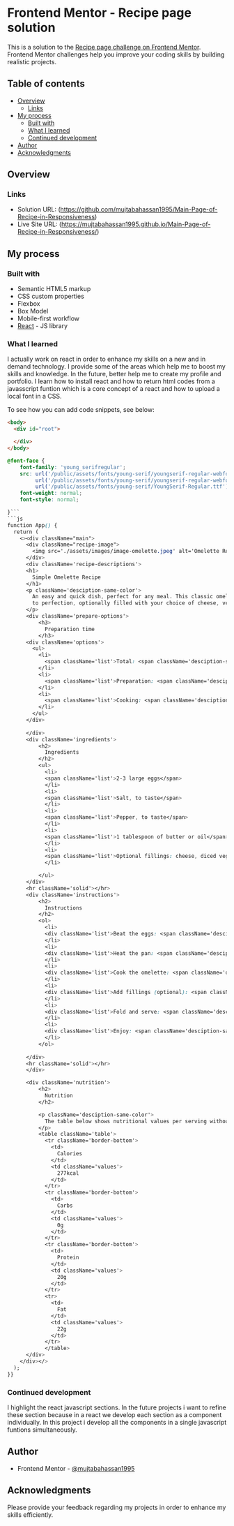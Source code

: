 # Frontend Mentor - Recipe page solution

This is a solution to the [Recipe page challenge on Frontend Mentor](https://www.frontendmentor.io/challenges/recipe-page-KiTsR8QQKm). Frontend Mentor challenges help you improve your coding skills by building realistic projects. 

## Table of contents

- [Overview](#overview)
  - [Links](#links)
- [My process](#my-process)
  - [Built with](#built-with)
  - [What I learned](#what-i-learned)
  - [Continued development](#continued-development)
- [Author](#author)
- [Acknowledgments](#acknowledgments)

## Overview

### Links

- Solution URL: (https://github.com/mujtabahassan1995/Main-Page-of-Recipe-in-Responsiveness)
- Live Site URL: (https://mujtabahassan1995.github.io/Main-Page-of-Recipe-in-Responsiveness/)

## My process

### Built with

- Semantic HTML5 markup
- CSS custom properties
- Flexbox
- Box Model
- Mobile-first workflow
- [React](https://reactjs.org/) - JS library

### What I learned

I actually work on react in order to enhance my skills on a new and in demand technology. I provide some of the areas which help me to boost my skills and knowledge. In the future, better help me to create my profile and portfolio. I learn how to install react and how to return html codes from a javasscript funtion which is a core concept of a react and how to upload a local font in a CSS. 

To see how you can add code snippets, see below:

```html
<body>
  <div id="root">

  </div>
</body>
```
```css
@font-face {
    font-family: 'young_serifregular';
    src: url('/public/assets/fonts/young-serif/youngserif-regular-webfont.woff2') format('woff2'),
         url('/public/assets/fonts/young-serif/youngserif-regular-webfont.woff') format('woff'),
         url('/public/assets/fonts/young-serif/YoungSerif-Regular.ttf') format('truetype');
    font-weight: normal;
    font-style: normal;

}```
```js
function App() {
  return (
    <><div className="main">
      <div className="recipe-image">
        <img src='./assets/images/image-omelette.jpeg' alt='Omelette Recipe'/> 
      </div>
      <div className='recipe-descriptions'>
      <h1>
        Simple Omelette Recipe
      </h1>
      <p className='desciption-same-color'>
        An easy and quick dish, perfect for any meal. This classic omelette combines beaten eggs cooked
        to perfection, optionally filled with your choice of cheese, vegetables, or meats.
      </p>
      <div className='prepare-options'>
          <h3>
            Preparation time
          </h3>
      <div className='options'>
        <ul>
          <li>
            <span className='list'>Total: <span className='desciption-same-color'>Approximately 10 minutes</span></span>
          </li>
          <li>
            <span className='list'>Preparation: <span className='desciption-same-color'>5 minutes</span></span>
          </li>
          <li>
            <span className='list'>Cooking: <span className='desciption-same-color'>5 minutes</span></span>
          </li>
        </ul>
      </div>
        
      </div>
      <div className='ingredients'>
          <h2>
            Ingredients
          </h2>
          <ul>
            <li>
            <span className='list'>2-3 large eggs</span>
            </li>
            <li>
            <span className='list'>Salt, to taste</span>
            </li>
            <li>
            <span className='list'>Pepper, to taste</span>
            </li>
            <li>
            <span className='list'>1 tablespoon of butter or oil</span>
            </li>
            <li>
            <span className='list'>Optional fillings: cheese, diced vegetables, cooked meats, herbs</span>
            </li>

          </ul>
      </div>
      <hr className='solid'></hr>
      <div className='instructions'>
          <h2>
            Instructions
          </h2>
          <ol>
            <li>
            <div className='list'>Beat the eggs: <span className='desciption-same-color'>In a bowl, beat the eggs with a pinch of salt and pepper until they are well mixed. You can add a tablespoon of water or milk for a fluffier texture.</span></div>
            </li>
            <li>
            <div className='list'>Heat the pan: <span className='desciption-same-color'>Place a non-stick frying pan over medium heat and add butter or oil.</span></div>
            </li>
            <li>
            <div className='list'>Cook the omelette: <span className='desciption-same-color'>Once the butter is melted and bubbling, pour in the eggs. Tilt the pan to ensure the eggs evenly coat the surface.</span></div>
            </li>
            <li>
            <div className='list'>Add fillings (optional): <span className='desciption-same-color'>When the eggs begin to set at the edges but are still slightly runny in the middle, sprinkle your chosen fillings over one half of the omelette.</span></div>
            </li>
            <li>
            <div className='list'>Fold and serve: <span className='desciption-same-color'>As the omelette continues to cook, carefully lift one edge and fold it over the fillings. Let it cook for another minute, then slide it onto a plate.</span></div>
            </li>
            <li>
            <div className='list'>Enjoy: <span className='desciption-same-color'>Serve hot, with additional salt and pepper if needed.</span></div>
            </li>
          </ol>
        
      </div>
      <hr className='solid'></hr>
      </div>

      <div className='nutrition'>
          <h2>
            Nutrition
          </h2>

          <p className='desciption-same-color'>
            The table below shows nutritional values per serving without the additional fillings.
          </p>
          <table className='table'>
            <tr className='border-bottom'>
              <td>
                Calories
              </td>
              <td className='values'>
                277kcal
              </td>
            </tr>
            <tr className='border-bottom'>
              <td>
                Carbs
              </td>
              <td className='values'>
                0g
              </td>
            </tr>
            <tr className='border-bottom'>
              <td>
                Protein
              </td>
              <td className='values'>
                20g
              </td>
            </tr>
            <tr>
              <td>
                Fat
              </td>
              <td className='values'>
                22g
              </td>
            </tr>
            </table> 
      </div>
    </div></>
  );
}}
```

### Continued development

I highlight the react javascript sections. In the future projects i want to refine these section because in a react we develop each section as a component individually. In this project i develop all the components in a single javascript funtions simultaneously.


## Author

- Frontend Mentor - [@mujtabahassan1995](https://www.frontendmentor.io/profile/mujtabahassan1995)


## Acknowledgments

Please provide your feedback regarding my projects in order to enhance my skills efficiently.
